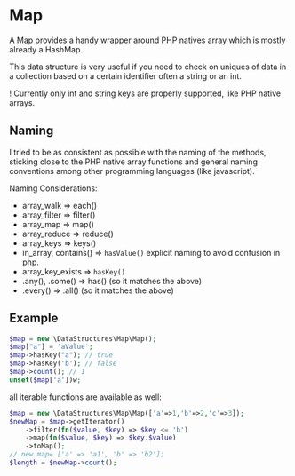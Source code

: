# Map

A Map provides a handy wrapper around PHP natives array which is mostly already a HashMap.

This data structure is very useful if you need to check on uniques of data in a collection based on a certain identifier often a string or an int.

! Currently only int and string keys are properly supported, like PHP native arrays.

## Naming

I tried to be as consistent as possible with the naming of the methods, sticking close to the PHP native array functions
and general naming conventions among other programming languages (like javascript).

Naming Considerations:
* array_walk => each()
* array_filter => filter()
* array_map => map()
* array_reduce => reduce()
* array_keys => keys()
* in_array, contains() => `hasValue()` explicit naming to avoid confusion in php.
* array_key_exists => `hasKey()` 
* .any(), .some() => has() (so it matches the above)
* .every() => .all() (so it matches the above)

## Example

```php
$map = new \DataStructures\Map\Map();
$map["a"] = 'aValue';
$map->hasKey("a"); // true
$map->hasKey('b'); // false
$map->count(); // 1
unset($map['a'])w;
```

all iterable functions are available as well:

```php
$map = new \DataStructures\Map\Map(['a'=>1,'b'=>2,'c'=>3]);
$newMap = $map->getIterator()
    ->filter(fn($value, $key) => $key <= 'b')
    ->map(fn($value, $key) => $key.$value)
    ->toMap();
// new map= ['a' => 'a1', 'b' => 'b2'];
$length = $newMap->count();
```
